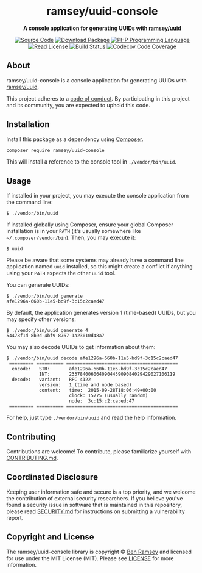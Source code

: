 <h1 align="center">ramsey/uuid-console</h1>

<p align="center">
    <strong>A console application for generating UUIDs with <a href="https://github.com/ramsey/uuid">ramsey/uuid</a></strong>
</p>

<p align="center">
    <a href="https://github.com/ramsey/uuid-console"><img src="http://img.shields.io/badge/source-ramsey/uuid--console-blue.svg?style=flat-square" alt="Source Code"></a>
    <a href="https://packagist.org/packages/ramsey/uuid-console"><img src="https://img.shields.io/packagist/v/ramsey/uuid-console.svg?style=flat-square&label=release" alt="Download Package"></a>
    <a href="https://php.net"><img src="https://img.shields.io/packagist/php-v/ramsey/uuid-console.svg?style=flat-square&colorB=%238892BF" alt="PHP Programming Language"></a>
    <a href="https://github.com/ramsey/uuid-console/blob/master/LICENSE"><img src="https://img.shields.io/packagist/l/ramsey/uuid-console.svg?style=flat-square&colorB=darkcyan" alt="Read License"></a>
    <a href="https://github.com/ramsey/uuid-console/actions/workflows/continuous-integration.yml"><img src="https://img.shields.io/github/workflow/status/ramsey/uuid-console/build/main?style=flat-square&logo=github" alt="Build Status"></a>
    <a href="https://codecov.io/gh/ramsey/uuid-console"><img src="https://img.shields.io/codecov/c/gh/ramsey/uuid-console?label=codecov&logo=codecov&style=flat-square" alt="Codecov Code Coverage"></a>
    <!--<a href="https://shepherd.dev/github/ramsey/uuid-console"><img src="https://img.shields.io/endpoint?style=flat-square&url=https%3A%2F%2Fshepherd.dev%2Fgithub%2Framsey%2Fuuid-console%2Fcoverage" alt="Psalm Type Coverage"></a>-->
</p>

## About

ramsey/uuid-console is a console application for generating UUIDs with
[ramsey/uuid](https://github.com/ramsey/uuid).

This project adheres to a [code of conduct](CODE_OF_CONDUCT.md).
By participating in this project and its community, you are expected to
uphold this code.

## Installation

Install this package as a dependency using [Composer](https://getcomposer.org).

```bash
composer require ramsey/uuid-console
```

This will install a reference to the console tool in `./vendor/bin/uuid`.

## Usage

If installed in your project, you may execute the console application from the
command line:

    $ ./vendor/bin/uuid

If installed globally using Composer, ensure your global Composer installation
is in your `PATH` (it's usually somewhere like `~/.composer/vendor/bin`). Then,
you may execute it:

    $ uuid

Please be aware that some systems may already have a command line application
named `uuid` installed, so this might create a conflict if anything using your
`PATH` expects the other `uuid` tool.

You can generate UUIDs:

    $ ./vendor/bin/uuid generate
    afe1296a-660b-11e5-bd9f-3c15c2caed47

By default, the application generates version 1 (time-based) UUIDs, but you may
specify other versions:

    $ ./vendor/bin/uuid generate 4
    54478f1d-8b9d-4bf9-8767-1a23010d48a7

You may also decode UUIDs to get information about them:

    $ ./vendor/bin/uuid decode afe1296a-660b-11e5-bd9f-3c15c2caed47
     ========= ========== =========================================
      encode:   STR:       afe1296a-660b-11e5-bd9f-3c15c2caed47
                INT:       233784006064090443909084029429027106119
      decode:   variant:   RFC 4122
                version:   1 (time and node based)
                content:   time:  2015-09-28T18:06:49+00:00
                           clock: 15775 (usually random)
                           node:  3c:15:c2:ca:ed:47
     ========= ========== =========================================

For help, just type `./vendor/bin/uuid` and read the help information.

## Contributing

Contributions are welcome! To contribute, please familiarize yourself with
[CONTRIBUTING.md](CONTRIBUTING.md).

## Coordinated Disclosure

Keeping user information safe and secure is a top priority, and we welcome the
contribution of external security researchers. If you believe you've found a
security issue in software that is maintained in this repository, please read
[SECURITY.md](SECURITY.md) for instructions on submitting a vulnerability report.

## Copyright and License

The ramsey/uuid-console library is copyright © [Ben Ramsey](https://benramsey.com/) and
licensed for use under the MIT License (MIT). Please see [LICENSE](LICENSE) for more
information.
